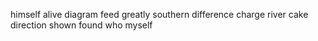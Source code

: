 himself alive diagram feed greatly southern difference charge river cake direction shown found who myself